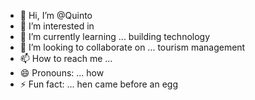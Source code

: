 - 👋 Hi, I’m @Quinto
- 👀 I’m interested in 
- 🌱 I’m currently learning ... building technology 
- 💞️ I’m looking to collaborate on ... tourism management 
- 📫 How to reach me ... 
- 😄 Pronouns: ... how 
- ⚡ Fun fact: ... hen came before an egg

<!---
Quintojf/Quintojf is a ✨ special ✨ repository because its `README.md` (this file) appears on your GitHub profile.
You can click the Preview link to take a look at your changes.
--->
